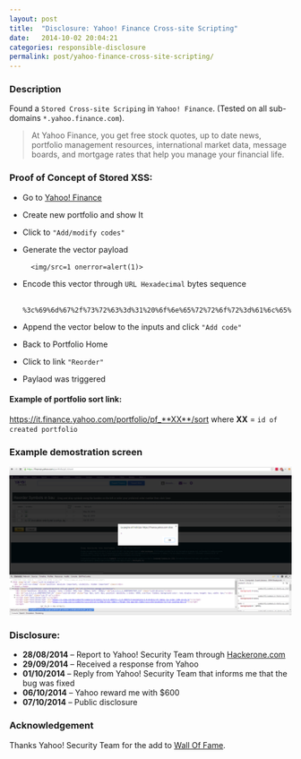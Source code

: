 ```yaml
---
layout: post
title:  "Disclosure: Yahoo! Finance Cross-site Scripting"
date:   2014-10-02 20:04:21
categories: responsible-disclosure
permalink: post/yahoo-finance-cross-site-scripting/
---
```


### Description

Found a `Stored Cross-site Scriping` in `Yahoo! Finance`.
(Tested on all sub-domains `*.yahoo.finance.com`).

> At Yahoo Finance, you get free stock quotes, up to date news, portfolio management resources, international market data, message boards, and mortgage rates that help you manage your financial life.

### Proof of Concept of Stored XSS:

* Go to [Yahoo! Finance](https://it.finance.yahoo.com/ "Yahoo! Finance")
* Create new portfolio and show It
* Click to `"Add/modify codes"`
* Generate the vector payload

		<img/src=1 onerror=alert(1)>

* Encode this vector through `URL Hexadecimal` bytes sequence

		%3c%69%6d%67%2f%73%72%63%3d%31%20%6f%6e%65%72%72%6f%72%3d%61%6c%65%72%74%28%31%29%3e

* Append the vector below to the inputs and click `"Add code"`
* Back to Portfolio Home
* Click to link `"Reorder"`
* Paylaod was triggered

#### Example of portfolio sort link:

https://it.finance.yahoo.com/portfolio/pf_**XX**/sort
where **XX** = `id of created portfolio`

### Example demostration screen

<a href="/images/security/responsible-disclosure/yahoo-xss.png">![Yahoo Stored XSS](/images/security/responsible-disclosure/yahoo-xss.png)</a>

### Disclosure:

* **28/08/2014** – Report to Yahoo! Security Team through [Hackerone.com](https://hackerone.com/, "Hackerone")
* **29/09/2014** – Received a response from Yahoo
* **01/10/2014** – Reply from Yahoo! Security Team that informs me that the bug was fixed
* **06/10/2014** – Yahoo reward me with $600
* **07/10/2014** – Public disclosure

### Acknowledgement

Thanks Yahoo! Security Team for the add to [Wall Of Fame](https://hackerone.com/yahoo/thanks "Yahoo! Wall Of Fame - eurialo").
